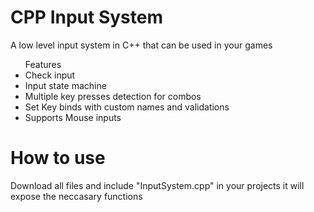 <h1>CPP Input System</h1>
<p>A low level input system in C++ that can be used in your games</p>
<ul>Features
  <li>Check input</li>
  <li>Input state machine</li>
  <li>Multiple key presses detection for combos</li>
  <li>Set Key binds with custom names and validations</li>
  <li>Supports Mouse inputs</li>
</ul>

<h1>How to use</h1>
Download all files and include "InputSystem.cpp" in your projects it will expose the neccasary functions
